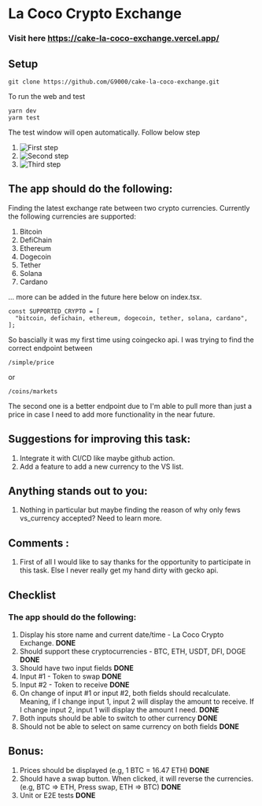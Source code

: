 # La Coco Crypto Exchange

### Visit here https://cake-la-coco-exchange.vercel.app/

## Setup

```
git clone https://github.com/G9000/cake-la-coco-exchange.git
```

To run the web and test

```
yarn dev
yarm test
```

The test window will open automatically. Follow below step

1. ![First step](/first.png)
2. ![Second step](/second.png)
3. ![Third step](/third.png)

## The app should do the following:

Finding the latest exchange rate between two crypto currencies. Currently the following currencies are supported:

1. Bitcoin
2. DefiChain
3. Ethereum
4. Dogecoin
5. Tether
6. Solana
7. Cardano

... more can be added in the future here below on index.tsx.

```
const SUPPORTED_CRYPTO = [
  "bitcoin, defichain, ethereum, dogecoin, tether, solana, cardano",
];
```

So bascially it was my first time using coingecko api. I was trying to find the correct endpoint between

```
/simple/price
```

or

```
/coins/markets
```

The second one is a better endpoint due to I'm able to pull more than just a price in case I need to add more functionality in the near future.

## Suggestions for improving this task:

1. Integrate it with CI/CD like maybe github action.
2. Add a feature to add a new currency to the VS list.

## Anything stands out to you:

1. Nothing in particular but maybe finding the reason of why only fews vs_currency accepted? Need to learn more.

## Comments :

1. First of all I would like to say thanks for the opportunity to participate in this task. Else I never really get my hand dirty with gecko api.

## Checklist

### The app should do the following:

1. Display his store name and current date/time - La Coco Crypto Exchange. **DONE**
2. Should support these cryptocurrencies - BTC, ETH, USDT, DFI, DOGE **DONE**
3. Should have two input fields **DONE**
4. Input #1 - Token to swap **DONE**
5. Input #2 - Token to receive **DONE**
6. On change of input #1 or input #2, both fields should recalculate. Meaning, if I change input 1, input 2 will display the amount to receive. If I change input 2, input 1 will display the amount I need. **DONE**
7. Both inputs should be able to switch to other currency **DONE**
8. Should not be able to select on same currency on both fields **DONE**

## Bonus:

1. Prices should be displayed (e.g, 1 BTC = 16.47 ETH) **DONE**
2. Should have a swap button. When clicked, it will reverse the currencies. (e.g, BTC => ETH, Press swap, ETH => BTC) **DONE**
3. Unit or E2E tests **DONE**
